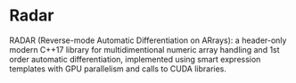 # Radar
RADAR (Reverse-mode Automatic Differentiation on ARrays): a header-only modern C++17 library
for multidimentional numeric array handling and 1st order automatic differentiation,
implemented using smart expression templates with GPU parallelism and calls to CUDA libraries.
